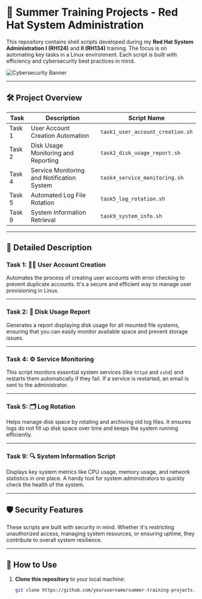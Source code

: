 # 🔐 Summer Training Projects - Red Hat System Administration

This repository contains shell scripts developed during my **Red Hat System Administration I (RH124)** and **II (RH134)** training. The focus is on automating key tasks in a Linux environment. Each script is built with efficiency and cybersecurity best practices in mind.

![Cybersecurity Banner](https://img.shields.io/badge/Cybersecurity-%F0%9F%94%92-blue)

---

## 🛠️ Project Overview

| **Task**  | **Description**                                | **Script Name**                          |
| --------- | ---------------------------------------------- | ---------------------------------------- |
| Task 1    | User Account Creation Automation               | `task1_user_account_creation.sh`         |
| Task 2    | Disk Usage Monitoring and Reporting            | `task2_disk_usage_report.sh`             |
| Task 4    | Service Monitoring and Notification System     | `task4_service_monitoring.sh`            |
| Task 5    | Automated Log File Rotation                    | `task5_log_rotation.sh`                  |
| Task 9    | System Information Retrieval                   | `task9_system_info.sh`                   |

---

## 📂 Detailed Description

### Task 1: 🧑‍💻 User Account Creation
Automates the process of creating user accounts with error checking to prevent duplicate accounts. It's a secure and efficient way to manage user provisioning in Linux.

---

### Task 2: 💾 Disk Usage Report
Generates a report displaying disk usage for all mounted file systems, ensuring that you can easily monitor available space and prevent storage issues.

---

### Task 4: ⚙️ Service Monitoring
This script monitors essential system services (like `httpd` and `sshd`) and restarts them automatically if they fail. If a service is restarted, an email is sent to the administrator.

---

### Task 5: 🗂 Log Rotation
Helps manage disk space by rotating and archiving old log files. It ensures logs do not fill up disk space over time and keeps the system running efficiently.

---

### Task 9: 🔍 System Information Script
Displays key system metrics like CPU usage, memory usage, and network statistics in one place. A handy tool for system administrators to quickly check the health of the system.

---

## 🛡️ Security Features
These scripts are built with security in mind. Whether it's restricting unauthorized access, managing system resources, or ensuring uptime, they contribute to overall system resilience.

---

## 🚀 How to Use

1. **Clone this repository** to your local machine:
   ```bash
   git clone https://github.com/yourusername/summer-training-projects.git
